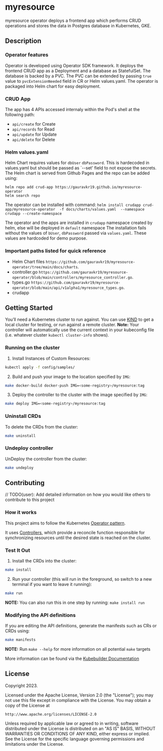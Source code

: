 # myresource
myresource operator deploys a frontend app which performs CRUD operations and stores the data in Postgres database in Kubernetes, GKE.

## Description
### Operator features
Operator is developed using Operator SDK framework. It deploys the frontend CRUD app as a Deployment and a database as StatefulSet. The database is backed by a PVC. The PVC can be extended by passing `true` value to `pvcExtensionNeeded` field in CR or Helm values.yaml. The operator is packaged into Helm chart for easy deployment. 

### CRUD App
The app has 4 APIs accessed internaly within the Pod's shell at the following path:
* `api/create` for Create
* `api/records` for Read
* `api/update` for Update
* `api/delete` for Delete

### Helm values.yaml
Helm Chart requires values for  `dbUser` `dbPassword`. This is hardecoded in values.yaml but should be passed as `--set' field to not expose the secrets.
The Helm chart is served from Github Pages and the repo can be added using:
```
helm repo add crud-app https://gauravkr19.github.io/myresource-operator
helm search repo
```
The operator can be installed with command:
`helm install crudapp crud-app/myresource-operator  -f docs/charts/values.yaml  --namespace crudapp --create-namespace`

The operator and the apps are installed in `crudapp` namespace created by helm, else will be deployed in `default` namespace
The installation fails without the values of `bUser`, `dbPassword` passed via `values.yaml`. These values are hardcoded for demo purpose.


### Important paths listed for quick reference
* Helm Chart files `https://github.com/gauravkr19/myresource-operator/tree/main/docs/charts`.
* controller.go `https://github.com/gauravkr19/myresource-operator/blob/main/controllers/myresource_controller.go`.
* types.go `https://github.com/gauravkr19/myresource-operator/blob/main/api/v1alpha1/myresource_types.go`.
* crudapp

## Getting Started
You’ll need a Kubernetes cluster to run against. You can use [KIND](https://sigs.k8s.io/kind) to get a local cluster for testing, or run against a remote cluster.
**Note:** Your controller will automatically use the current context in your kubeconfig file (i.e. whatever cluster `kubectl cluster-info` shows).

### Running on the cluster
1. Install Instances of Custom Resources:

```sh
kubectl apply -f config/samples/
```

2. Build and push your image to the location specified by `IMG`:

```sh
make docker-build docker-push IMG=<some-registry>/myresource:tag
```

3. Deploy the controller to the cluster with the image specified by `IMG`:

```sh
make deploy IMG=<some-registry>/myresource:tag
```

### Uninstall CRDs
To delete the CRDs from the cluster:

```sh
make uninstall
```

### Undeploy controller
UnDeploy the controller from the cluster:

```sh
make undeploy
```

## Contributing
// TODO(user): Add detailed information on how you would like others to contribute to this project

### How it works
This project aims to follow the Kubernetes [Operator pattern](https://kubernetes.io/docs/concepts/extend-kubernetes/operator/).

It uses [Controllers](https://kubernetes.io/docs/concepts/architecture/controller/),
which provide a reconcile function responsible for synchronizing resources until the desired state is reached on the cluster.

### Test It Out
1. Install the CRDs into the cluster:

```sh
make install
```

2. Run your controller (this will run in the foreground, so switch to a new terminal if you want to leave it running):

```sh
make run
```

**NOTE:** You can also run this in one step by running: `make install run`

### Modifying the API definitions
If you are editing the API definitions, generate the manifests such as CRs or CRDs using:

```sh
make manifests
```

**NOTE:** Run `make --help` for more information on all potential `make` targets

More information can be found via the [Kubebuilder Documentation](https://book.kubebuilder.io/introduction.html)

## License

Copyright 2023.

Licensed under the Apache License, Version 2.0 (the "License");
you may not use this file except in compliance with the License.
You may obtain a copy of the License at

    http://www.apache.org/licenses/LICENSE-2.0

Unless required by applicable law or agreed to in writing, software
distributed under the License is distributed on an "AS IS" BASIS,
WITHOUT WARRANTIES OR CONDITIONS OF ANY KIND, either express or implied.
See the License for the specific language governing permissions and
limitations under the License.

